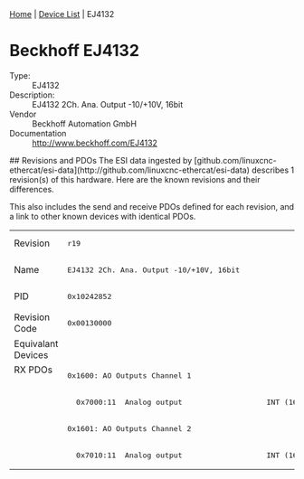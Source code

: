 <div class="nav"><a href="/esi-data">Home</a> | <a href="/esi-data/devices">Device List</a> | EJ4132</div>

#  Beckhoff EJ4132

<dl>
  <dt>Type:</dt><dd>EJ4132</dd>
  <dt>Description:</dt><dd>EJ4132 2Ch. Ana. Output -10/+10V, 16bit</dd>
  <dt>Vendor</dt><dd>Beckhoff Automation GmbH</dd>
  <dt>Documentation</dt><dd><a href="http://www.beckhoff.com/EJ4132">http://www.beckhoff.com/EJ4132</a></dd>
</dl>
## Revisions and PDOs
The ESI data ingested by [github.com/linuxcnc-ethercat/esi-data](http://github.com/linuxcnc-ethercat/esi-data) describes 1 revision(s) of this hardware.  Here are the known revisions and their differences.

This also includes the send and receive PDOs defined for each revision, and a link to other known devices with identical PDOs.

<table>
<tr >
<td class="first">Revision</td>
<td ><pre>r19</pre></td>
</tr>
<tr >
<td class="first">Name</td>
<td ><pre>EJ4132 2Ch. Ana. Output -10/+10V, 16bit</pre></td>
</tr>
<tr >
<td class="first">PID</td>
<td ><pre>0x10242852</pre></td>
</tr>
<tr >
<td class="first">Revision Code</td>
<td ><pre>0x00130000</pre></td>
</tr>
<tr >
<td class="first">Equivalant Devices</td>
<td ></td>
</tr>
<tr class="rxpdo pdosection">
<td class="first" rowspan=4 valign=top>RX PDOs</td>
<td><pre>0x1600: AO Outputs Channel 1</pre></td>
<td></td>
</tr>
<tr class="rxpdo">
<td ><pre>  0x7000:11  Analog output                   INT (16 bits)</pre></td>
</tr>
<tr class="rxpdo pdosection">
<td ><pre>0x1601: AO Outputs Channel 2</pre></td>
</tr>
<tr class="rxpdo">
<td ><pre>  0x7010:11  Analog output                   INT (16 bits)</pre></td>
</tr>
</table>
